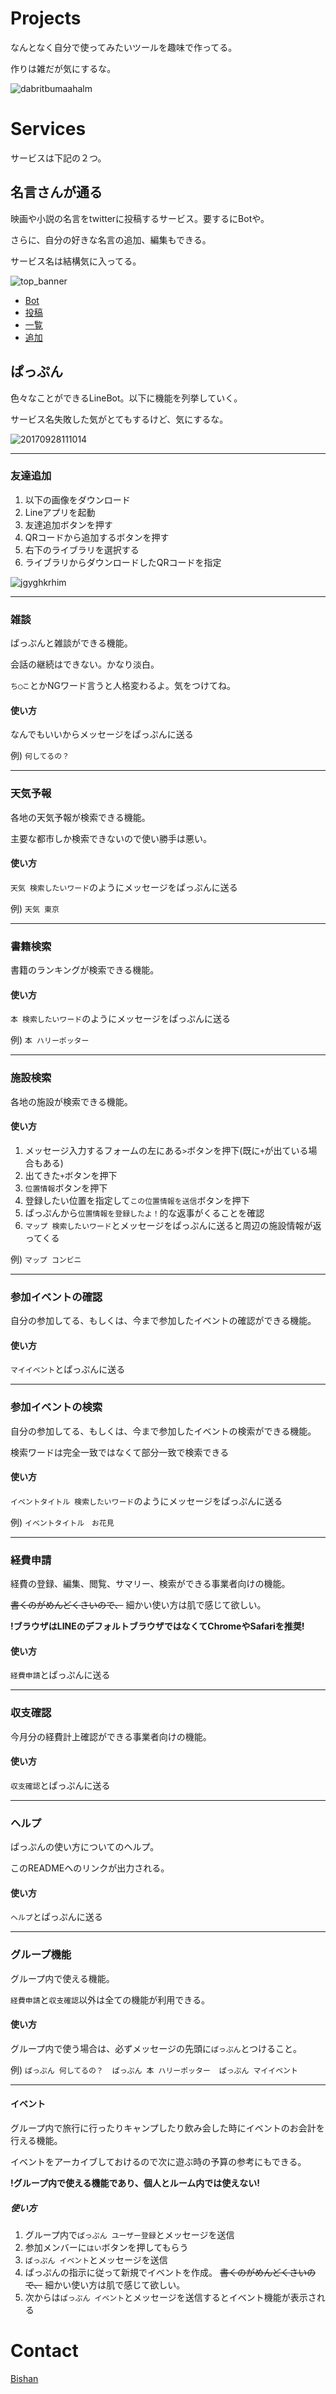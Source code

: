 # Projects
なんとなく自分で使ってみたいツールを趣味で作ってる。

作りは雑だが気にするな。

![dabritbumaahalm](https://user-images.githubusercontent.com/34331230/45134105-bc4a4580-b1d3-11e8-8c81-9f535de68397.jpg)


# Services

サービスは下記の２つ。

## 名言さんが通る
映画や小説の名言をtwitterに投稿するサービス。要するにBotや。

さらに、自分の好きな名言の追加、編集もできる。

サービス名は結構気に入ってる。

![top_banner](https://user-images.githubusercontent.com/34331230/45134466-a473c100-b1d5-11e8-971b-19df6622fab8.jpg)

- [Bot](https://twitter.com/meigensanBot)
- [投稿](https://pappen.herokuapp.com/)
- [一覧](https://pappen.herokuapp.com/maxims)
- [追加](https://pappen.herokuapp.com/maxims/new)

## ぱっぷん
色々なことができるLineBot。以下に機能を列挙していく。

サービス名失敗した気がとてもするけど、気にするな。

![20170928111014](https://user-images.githubusercontent.com/34331230/45134407-5fe82580-b1d5-11e8-9833-3f7b212e13ce.jpg)

***

### 友達追加
1. 以下の画像をダウンロード
2. Lineアプリを起動
3. 友達追加ボタンを押す
4. QRコードから追加するボタンを押す
5. 右下のライブラリを選択する
6. ライブラリからダウンロードしたQRコードを指定 

![jgyghkrhim](https://user-images.githubusercontent.com/34331230/45133814-3679ca80-b1d2-11e8-8766-d8d4b77ddf6d.png)

***

### 雑談
ぱっぷんと雑談ができる機能。

会話の継続はできない。かなり淡白。

`ち◯こ`とかNGワード言うと人格変わるよ。気をつけてね。

#### 使い方
なんでもいいからメッセージをぱっぷんに送る

例) `何してるの？`

***

### 天気予報
各地の天気予報が検索できる機能。

主要な都市しか検索できないので使い勝手は悪い。

#### 使い方
`天気 検索したいワード`のようにメッセージをぱっぷんに送る

例) `天気 東京`

***

### 書籍検索
書籍のランキングが検索できる機能。

#### 使い方
`本 検索したいワード`のようにメッセージをぱっぷんに送る

例) `本 ハリーポッター`

***

### 施設検索
各地の施設が検索できる機能。

#### 使い方
1. メッセージ入力するフォームの左にある`>`ボタンを押下(既に`+`が出ている場合もある)
2. 出てきた`+`ボタンを押下
3. `位置情報`ボタンを押下
4. 登録したい位置を指定して`この位置情報を送信`ボタンを押下
5. ぱっぷんから`位置情報を登録したよ！`的な返事がくることを確認
6. `マップ 検索したいワード`とメッセージをぱっぷんに送ると周辺の施設情報が返ってくる

例) `マップ コンビニ`

***

### 参加イベントの確認
自分の参加してる、もしくは、今まで参加したイベントの確認ができる機能。

#### 使い方
`マイイベント`とぱっぷんに送る

***

### 参加イベントの検索
自分の参加してる、もしくは、今まで参加したイベントの検索ができる機能。

検索ワードは完全一致ではなくて部分一致で検索できる

#### 使い方
`イベントタイトル 検索したいワード`のようにメッセージをぱっぷんに送る

例) `イベントタイトル　お花見`

***

### 経費申請
経費の登録、編集、閲覧、サマリー、検索ができる事業者向けの機能。

~~書くのがめんどくさいので、~~ 細かい使い方は肌で感じて欲しい。

**!ブラウザはLINEのデフォルトブラウザではなくてChromeやSafariを推奨!**

#### 使い方
`経費申請`とぱっぷんに送る

***

### 収支確認
今月分の経費計上確認ができる事業者向けの機能。

#### 使い方
`収支確認`とぱっぷんに送る

***

### ヘルプ
ぱっぷんの使い方についてのヘルプ。

このREADMEへのリンクが出力される。

#### 使い方
`ヘルプ`とぱっぷんに送る

***

### グループ機能
グループ内で使える機能。

`経費申請`と`収支確認`以外は全ての機能が利用できる。

#### 使い方
グループ内で使う場合は、必ずメッセージの先頭に`ぱっぷん`とつけること。

例) `ぱっぷん 何してるの？`　`ぱっぷん 本 ハリーポッター`　`ぱっぷん マイイベント`

***

#### イベント
グループ内で旅行に行ったりキャンプしたり飲み会した時にイベントのお会計を行える機能。

イベントをアーカイブしておけるので次に遊ぶ時の予算の参考にもできる。

**!グループ内で使える機能であり、個人とルーム内では使えない!**

##### 使い方
1. グループ内で`ぱっぷん ユーザー登録`とメッセージを送信
2. 参加メンバーに`はい`ボタンを押してもらう
3. `ぱっぷん イベント`とメッセージを送信
4. ぱっぷんの指示に従って新規でイベントを作成。 ~~書くのがめんどくさいので、~~ 細かい使い方は肌で感じて欲しい。
5. 次からは`ぱっぷん イベント`とメッセージを送信するとイベント機能が表示される

# Contact
[Bishan](mailto:belion.freee@gmail.com?subject=問い合わせ&body=以下に要件を記載します。)
